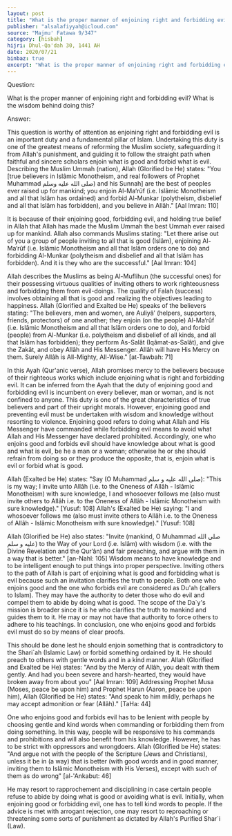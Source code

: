 ```yaml
---
layout: post
title: "What is the proper manner of enjoining right and forbidding evil"
publisher: "alsalafiyyah@icloud.com"
source: "Majmu' Fatawa 9/347"
category: [hisbah]
hijri: Dhul-Qa'dah 30, 1441 AH
date: 2020/07/21
binbaz: true
excerpt: "What is the proper manner of enjoining right and forbidding evil?"
---
```


Question: 

What is the proper manner of enjoining right and forbidding evil? What is the wisdom behind doing this?

Answer: 

This question is worthy of attention as enjoining right and forbidding evil is an important duty and a fundamental pillar of Islam. Undertaking this duty is one of the greatest means of reforming the Muslim society, safeguarding it from Allah's punishment, and guiding it to follow the straight path when faithful and sincere scholars enjoin what is good and forbid what is evil. Describing the Muslim Ummah (nation), Allah (Glorified be He) states: "You [true believers in Islâmic Monotheism, and real followers of Prophet Muhammad صلى الله عليه وسلم) and his Sunnah] are the best of peoples ever raised up for mankind; you enjoin Al-Ma‘rûf (i.e. Islâmic Monotheism and all that Islâm has ordained) and forbid Al-Munkar (polytheism, disbelief and all that Islâm has forbidden), and you believe in Allâh." [Aal Imran: 110] 

It is because of their enjoining good, forbidding evil, and holding true belief in Allah that Allah has made the Muslim Ummah the best Ummah ever raised up for mankind. Allah also commands Muslims stating: "Let there arise out of you a group of people inviting to all that is good (Islâm), enjoining Al-Ma‘rûf (i.e. Islâmic Monotheism and all that Islâm orders one to do) and forbidding Al-Munkar (polytheism and disbelief and all that Islâm has forbidden). And it is they who are the successful." [Aal Imran: 104] 

Allah describes the Muslims as being Al-Muflihun (the successful ones) for their possessing virtuous qualities of inviting others to work righteousness and forbidding them from evil-doings. The quality of Falah (success) involves obtaining all that is good and realizing the objectives leading to happiness. Allah (Glorified and Exalted be He) speaks of the believers stating: "The believers, men and women, are Auliyâ’ (helpers, supporters, friends, protectors) of one another; they enjoin (on the people) Al-Ma‘rûf (i.e. Islâmic Monotheism and all that Islâm orders one to do), and forbid (people) from Al-Munkar (i.e. polytheism and disbelief of all kinds, and all that Islâm has forbidden); they perform As-Salât (Iqâmat-as-Salât), and give the Zakât, and obey Allâh and His Messenger. Allâh will have His Mercy on them. Surely Allâh is All-Mighty, All-Wise." [at-Tawbah: 71] 

In this Ayah (Qur'anic verse), Allah promises mercy to the believers because of their righteous works which include enjoining what is right and forbidding evil. It can be inferred from the Ayah that the duty of enjoining good and forbidding evil is incumbent on every believer, man or woman, and is not confined to anyone. This duty is one of the great characteristics of true believers and part of their upright morals. However, enjoining good and preventing evil must be undertaken with wisdom and knowledge without resorting to violence. Enjoining good refers to doing what Allah and His Messenger have commanded while forbidding evil means to avoid what Allah and His Messenger have declared prohibited. Accordingly, one who enjoins good and forbids evil should have knowledge about what is good and what is evil, be he a man or a woman; otherwise he or she should refrain from doing so or they produce the opposite, that is, enjoin what is evil or forbid what is good.

Allah (Exalted be He) states: "Say (O Muhammad صلى الله عليه و سلم): "This is my way; I invite unto Allâh (i.e. to the Oneness of Allâh - Islâmic Monotheism) with sure knowledge, I and whosoever follows me (also must invite others to Allâh i.e. to the Oneness of Allâh - Islâmic Monotheism with sure knowledge)." [Yusuf: 108] Allah's (Exalted be He) saying: "I and whosoever follows me (also must invite others to Allâh i.e. to the Oneness of Allâh - Islâmic Monotheism with sure knowledge)." [Yusuf: 108]

Allah (Glorified be He) also states: "Invite (mankind, O Muhammad صلى الله عليه و سلم) to the Way of your Lord (i.e. Islâm) with wisdom (i.e. with the Divine Revelation and the Qur’ân) and fair preaching, and argue with them in a way that is better." [an-Nahl: 105] Wisdom means to have knowledge and to be intelligent enough to put things into proper perspective. Inviting others to the path of Allah is part of enjoining what is good and forbidding what is evil because such an invitation clarifies the truth to people. Both one who enjoins good and the one who forbids evil are considered as Du'ah (callers to Islam). They may have the authority to deter those who do evil and compel them to abide by doing what is good. The scope of the Da`y's mission is broader since it is he who clarifies the truth to mankind and guides them to it. He may or may not have that authority to force others to adhere to his teachings. In conclusion, one who enjoins good and forbids evil must do so by means of clear proofs.

This should be done lest he should enjoin something that is contradictory to the Shari`ah (Islamic Law) or forbid something ordained by it. He should preach to others with gentle words and in a kind manner. Allah (Glorified and Exalted be He) states: "And by the Mercy of Allâh, you dealt with them gently. And had you been severe and harsh-hearted, they would have broken away from about you" [Aal Imran: 109] Addressing Prophet Musa (Moses, peace be upon him) and Prophet Harun (Aaron, peace be upon him), Allah (Glorified be He) states: "And speak to him mildly, perhaps he may accept admonition or fear (Allâh)." [TaHa: 44] 

One who enjoins good and forbids evil has to be lenient with people by choosing gentle and kind words when commanding or forbidding them from doing something. In this way, people will be responsive to his commands and prohibitions and will also benefit from his knowledge. However, he has to be strict with oppressors and wrongdoers. Allah (Glorified be He) states: "And argue not with the people of the Scripture (Jews and Christians), unless it be in (a way) that is better (with good words and in good manner, inviting them to Islâmic Monotheism with His Verses), except with such of them as do wrong" [al-'Ankabut: 46] 

He may resort to rapprochement and disciplining in case certain people refuse to abide by doing what is good or avoiding what is evil. Initially, when enjoining good or forbidding evil, one has to tell kind words to people. If the advice is met with arrogant rejection, one may resort to reproaching or threatening some sorts of punishment as dictated by Allah's Purified Shar`i (Law).

